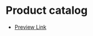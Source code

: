 # Product catalog
- [Preview Link](https://https://alexanderkolomiiets.github.io/iTalentify_test_task/)
